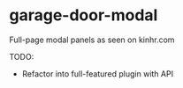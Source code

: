 garage-door-modal
=================

Full-page modal panels as seen on kinhr.com

TODO:
* Refactor into full-featured plugin with API
